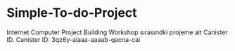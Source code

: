 # Simple-To-do-Project
Internet Computer Project Building Workshop sırasındki projeme ait Canister ID. 
Canister ID: 3qz6y-aiaaa-aaaab-qacna-cai
